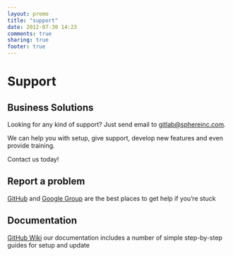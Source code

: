 ```yaml
---
layout: promo
title: "support"
date: 2012-07-30 14:23
comments: true
sharing: true
footer: true
---
```



# Support


## Business Solutions

Looking for any kind of support? Just send email to [gitlab@sphereinc.com](mailto:gitlab@sphereinc.com).

We can help you with setup, give support, develop new features and even provide training.

Contact us today!


## Report a problem

[GitHub](https://github.com/gitlabhq) and [Google Group](https://groups.google.com/group/gitlabhq)  are the best places to get help if you’re stuck


## Documentation

[GitHub Wiki](https://github.com/gitlabhq/gitlabhq/wiki) our documentation includes a number of simple step-by-step guides for setup and update
